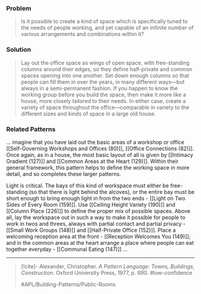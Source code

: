 ### Problem
>Is it possible to create a kind of space which is specifically tuned to the needs of people working, and yet capable of an infinite number of various arrangements and combinations within it?

### Solution
>Lay out the office space as wings of open space, with free-standing columns around their edges, so they define half-private and common spaces opening into one another. Set down enough columns so that people can fill them in over the years, in many different ways—but always in a semi-permanent fashion.
>If you happen to know the working group before you build the space, then make it more like a house, more closely tailored to their needs. In either case, create a variety of space throughout the office—comparable in variety to the different sizes and kinds of space in a large old house.


### Related Patterns
... imagine that you have laid out the basic areas of a workshop or office [[Self-Governing Workshops and Offices (80)]], [[Office Connections (82)]]. Once again, as in a house, the most basic layout of all is given by [[Intimacy Gradient (127)]] and [[Common Areas at the Heart (129)]]. Within their general framework, this pattern helps to define the working space in more detail, and so completes these larger patterns. 

Light is critical. The bays of this kind of workspace must either be free-standing (so that there is light behind the alcoves), or the entire bay must be short enough to bring enough light in from the two ends - [[Light on Two Sides of Every Room (159)]]. Use [[Ceiling Height Variety (190)]] and [[Column Place (226)]] to define the proper mix of possible spaces. Above all, lay the workspace out in such a way to make it possible for people to work in twos and threes, always with partial contact and partial privacy - [[Small Work Groups (148)]] and [[Half-Private Office (152)]]. Place a welcoming reception area at the front - [[Reception Welcomes You (149)]]; and in the common areas at the heart arrange a place where people can eat together everyday - [[Communal Eating (147)]] ...

---

> [!cite]- Alexander, Christopher. _A Pattern Language: Towns, Buildings, Construction_. Oxford University Press, 1977, p. 690.
> #low-confidence
>
> #APL/Building-Patterns/Public-Rooms
